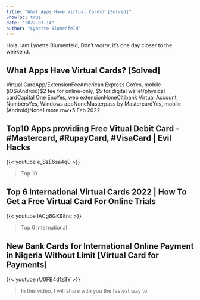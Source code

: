 ```yaml
---
title: "What Apps Have Virtual Cards? [Solved]"
ShowToc: true 
date: "2022-03-14"
author: "Lynette Blumenfeld" 
---
```


Hola, iam Lynette Blumenfeld, Don’t worry, it’s one day closer to the weekend.
## What Apps Have Virtual Cards? [Solved]
Virtual CardApp/ExtensionFeeAmerican Express GoYes, mobile (iOS/Android)$2 fee for online-only, $5 for digital wallet/physical cardCapital One EnoYes, web extensionNoneCitibank Virtual Account NumbersYes, Windows appNoneMasterpass by MastercardYes, mobile (Android)None1 more row•5 Feb 2022

## Top10 Apps providing Free Vitual Debit Card - #Mastercard, #RupayCard, #VisaCard | Evil Hacks
{{< youtube e_SzE6sa4q0 >}}
>Top 10 

## Top 6 International Virtual Cards 2022 | How To Get a Free Virtual Card For Online Trials
{{< youtube IACg6GK98nc >}}
>Top 6 International 

## New Bank Cards for International Online Payment in Nigeria Without Limit [Virtual Card for Payments]
{{< youtube rU0FB4dfz3Y >}}
>In this video, I will share with you the fastest way to 

